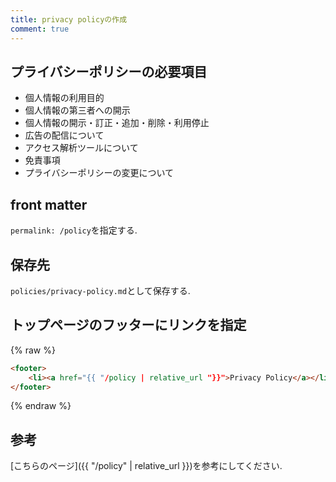 ```yaml
---
title: privacy policyの作成
comment: true
---
```


## プライバシーポリシーの必要項目
- 個人情報の利用目的
- 個人情報の第三者への開示
- 個人情報の開示・訂正・追加・削除・利用停止
- 広告の配信について
- アクセス解析ツールについて
- 免責事項
- プライバシーポリシーの変更について

## front matter
`permalink: /policy`を指定する.  


## 保存先
`policies/privacy-policy.md`として保存する.  

## トップページのフッターにリンクを指定
{% raw %}
```html
<footer>
	<li><a href="{{ "/policy | relative_url "}}">Privacy Policy</a></li>
</footer>
```
{% endraw %}

## 参考
[こちらのページ]({{ "/policy" | relative_url }})を参考にしてください.  

